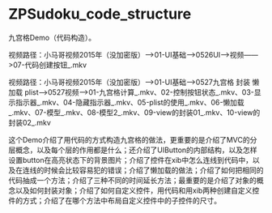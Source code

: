 # ZPSudoku_code_structure
九宫格Demo（代码构造）。

视频路径：小马哥视频2015年（没加密版）——>01-UI基础——>0526UI——>视频——>07-代码创建按钮_.mkv

视频路径：小马哥视频2015年（没加密版）——>01-UI基础——>0527九宫格 封装 懒加载 plist——>0527视频——>01-九宫格计算_.mkv、02-控制按钮状态_.mkv、03-显示指示器_.mkv、04-隐藏指示器_.mkv、05-plist的使用_.mkv、06-懒加载_.mkv、07-模型_.mkv、08-模型2_.mkv、09-view的封装01_.mkv、10-view的封装02_.mkv

这个Demo介绍了用代码的方式构造九宫格的做法，更重要的是介绍了MVC的分层概念，以及每个层的作用都是什么；还介绍了UIButton的内部结构，以及怎样设置button在高亮状态下的背景图片；介绍了控件在xib中怎么连线到代码中，以及在连线的时候会比较容易犯的错误；介绍了懒加载的做法；介绍了如何把相同的代码抽成一个方法；介绍了三种不同的时间延长方法；最重要的是介绍了对象的概念以及如何封装对象；介绍了如何自定义控件，用代码和用xib两种创建自定义控件的方式；介绍了在哪个方法中布局自定义控件中的子控件的尺寸。
